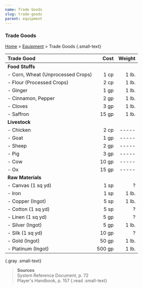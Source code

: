 ```yaml
---
name: Trade Goods
slug: trade-goods
parent: equipment
---
```

### Trade Goods
[Home](dm-operations-center) > [Equipment](equipment-menu) > Trade Goods {.small-text}

| Trade Good                            | Cost   |   Weight |
| :------------------------------------ | -----: | -------: |
| **Food Stuffs**                                         |||
| - Corn, Wheat (Unprocessed Crops)     |   1 cp |    1 lb. |
| - Flour (Processed Crops)             |   2 cp |    1 lb. |
| - Ginger                              |   1 gp |    1 lb. |
| - Cinnamon, Pepper                    |   2 gp |    1 lb. |
| - Cloves                              |   3 gp |    1 lb. |
| - Saffron                             |  15 gp |    1 lb. |
| **Livestock**                                           |||
| - Chicken                             |   2 cp |    ----- |
| - Goat                                |   1 gp |    ----- |
| - Sheep                               |   2 gp |    ----- |
| - Pig                                 |   3 gp |    ----- |
| - Cow                                 |  10 gp |    ----- |
| - Ox                                  |  15 gp |    ----- |
| **Raw Materials**                                       |||
| - Canvas (1 sq yd)                    |   1 sp |        ? |
| - Iron                                |   1 sp |    1 lb. |
| - Copper (Ingot)                      |   5 sp |    1 lb. |
| - Cotton (1 sq yd)                    |   5 sp |        ? |
| - Linen (1 sq yd)                     |   5 gp |        ? |
| - Silver (Ingot)                      |   5 gp |    1 lb. |
| - Silk (1 sq yd)                      |  10 gp |        ? |
| - Gold (Ingot)                        |  50 gp |    1 lb. |
| - Platinum (Ingot)                    | 500 gp |    1 lb. |
{.gray .small-text}

> **Sources** <br/>
> System Reference Document, p. 72<br/>
> Player's Handbook, p. 157
{.read .small-text}